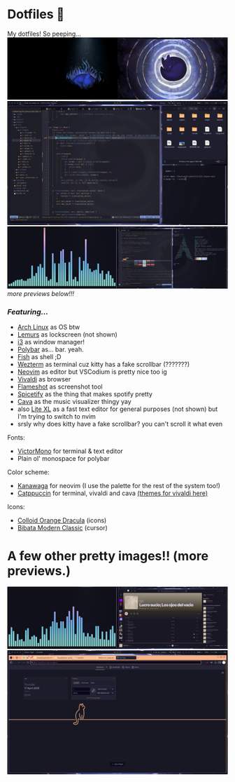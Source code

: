 # Dotfiles 👀
My dotfiles! So peeping...
![full1](previews/full1.png)
![Editor](previews/editor.png)
![full2](previews/full2.png)
*more previews below!!!*

### *Featuring...*
 - [Arch Linux](https://wiki.archlinux.org/title/Arch_Linux) as OS btw
 - [Lemurs](https://github.com/coastalwhite/lemurs) as lockscreen (not shown)
 - [i3](https://github.com/i3/i3) as window manager!
 - [Polybar](https://github.com/polybar/polybar/) as... bar. yeah.
 - [Fish](https://fishshell.com) as shell ;D
 - [Wezterm](https://wezterm.org) as terminal cuz kitty has a fake scrollbar (???????)
 - [Neovim](https://neovim.io) as editor but VSCodium is pretty nice too ig
 - [Vivaldi](https://vivaldi.com/) as browser
 - [Flameshot](https://flameshot.org) as screenshot tool
 - [Spicetify](https://spicetify.app) as the thing that makes spotify pretty
 - [Cava](https://github.com/karlstav/cava) as the music visualizer thingy yay
 - also [Lite XL](https://github.com/lite-xl/lite-xl) as a fast text editor for general purposes (not shown) but I'm trying to switch to nvim
 - srsly why does kitty have a fake scrollbar? you can't scroll it what even

Fonts:
 - [VictorMono](https://rubjo.github.io/victor-mono/) for terminal & text editor
 - Plain ol' monospace for polybar

Color scheme:
 - [Kanawaga](https://github.com/rebelot/kanagawa.nvim/tree/master) for neovim (I use the palette for the rest of the system too!)
 - [Catppuccin](https://github.com/catppuccin/catppuccin) for terminal, vivaldi and cava [(themes for vivaldi here)](https://github.com/catppuccin/vivaldi/releases/tag/1.0.0-ctpv2)


Icons:
 - [Colloid Orange Dracula](https://github.com/vinceliuice/Colloid-icon-theme) (icons)
 - [Bibata Modern Classic](https://www.gnome-look.org/p/1914825) (cursor)

# A few other pretty images!! (more previews.)
![full3](previews/full3.png)
![browser](previews/browser.png)
